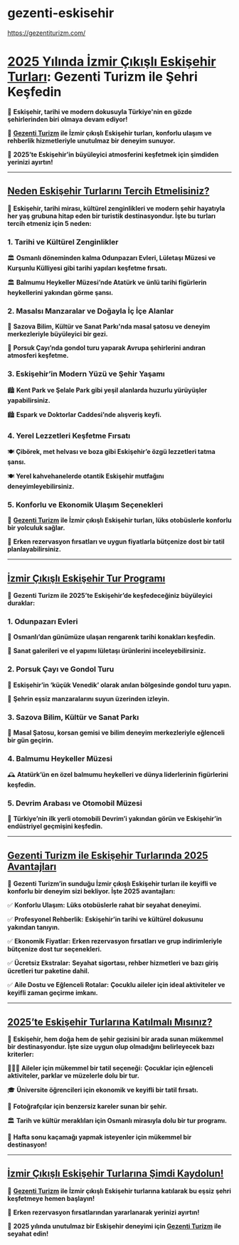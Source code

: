 # gezenti-eskisehir
https://gezentiturizm.com/

# [2025 Yılında İzmir Çıkışlı Eskişehir Turları](https://gezentiturizm.com/): Gezenti Turizm ile Şehri Keşfedin  

📍 **Eskişehir, tarihi ve modern dokusuyla Türkiye'nin en gözde şehirlerinden biri olmaya devam ediyor!**  

📍 **[Gezenti Turizm](https://gezentiturizm.com/) ile İzmir çıkışlı Eskişehir turları, konforlu ulaşım ve rehberlik hizmetleriyle unutulmaz bir deneyim sunuyor.**  

📍 **2025’te Eskişehir’in büyüleyici atmosferini keşfetmek için şimdiden yerinizi ayırtın!**  

---

## [Neden Eskişehir Turlarını Tercih Etmelisiniz?](https://gezentiturizm.com/)  

📌 **Eskişehir, tarihi mirası, kültürel zenginlikleri ve modern şehir hayatıyla her yaş grubuna hitap eden bir turistik destinasyondur. İşte bu turları tercih etmeniz için 5 neden:**  

### **1. Tarihi ve Kültürel Zenginlikler**  
🏛️ **Osmanlı döneminden kalma Odunpazarı Evleri, Lületaşı Müzesi ve Kurşunlu Külliyesi gibi tarihi yapıları keşfetme fırsatı.**  

🏛️ **Balmumu Heykeller Müzesi’nde Atatürk ve ünlü tarihi figürlerin heykellerini yakından görme şansı.**  

### **2. Masalsı Manzaralar ve Doğayla İç İçe Alanlar**  
🌿 **Sazova Bilim, Kültür ve Sanat Parkı'nda masal şatosu ve deneyim merkezleriyle büyüleyici bir gezi.**  

🌿 **Porsuk Çayı’nda gondol turu yaparak Avrupa şehirlerini andıran atmosferi keşfetme.**  

### **3. Eskişehir’in Modern Yüzü ve Şehir Yaşamı**  
🏙️ **Kent Park ve Şelale Park gibi yeşil alanlarda huzurlu yürüyüşler yapabilirsiniz.**  

🏙️ **Espark ve Doktorlar Caddesi’nde alışveriş keyfi.**  

### **4. Yerel Lezzetleri Keşfetme Fırsatı**  
🍽️ **Çibörek, met helvası ve boza gibi Eskişehir’e özgü lezzetleri tatma şansı.**  

🍽️ **Yerel kahvehanelerde otantik Eskişehir mutfağını deneyimleyebilirsiniz.**  

### **5. Konforlu ve Ekonomik Ulaşım Seçenekleri**  
🚌 **[Gezenti Turizm](https://gezentiturizm.com/) ile İzmir çıkışlı Eskişehir turları, lüks otobüslerle konforlu bir yolculuk sağlar.**  

🚌 **Erken rezervasyon fırsatları ve uygun fiyatlarla bütçenize dost bir tatil planlayabilirsiniz.**  

---

## [İzmir Çıkışlı Eskişehir Tur Programı](https://gezentiturizm.com/)  

📌 **Gezenti Turizm ile 2025’te Eskişehir’de keşfedeceğiniz büyüleyici duraklar:**  

### **1. Odunpazarı Evleri**  
🏡 **Osmanlı’dan günümüze ulaşan rengarenk tarihi konakları keşfedin.**  

🏡 **Sanat galerileri ve el yapımı lületaşı ürünlerini inceleyebilirsiniz.**  

### **2. Porsuk Çayı ve Gondol Turu**  
🚣 **Eskişehir’in ‘küçük Venedik’ olarak anılan bölgesinde gondol turu yapın.**  

🚣 **Şehrin eşsiz manzaralarını suyun üzerinden izleyin.**  

### **3. Sazova Bilim, Kültür ve Sanat Parkı**  
🏰 **Masal Şatosu, korsan gemisi ve bilim deneyim merkezleriyle eğlenceli bir gün geçirin.**  

### **4. Balmumu Heykeller Müzesi**  
🕰️ **Atatürk’ün en özel balmumu heykelleri ve dünya liderlerinin figürlerini keşfedin.**  

### **5. Devrim Arabası ve Otomobil Müzesi**  
🚗 **Türkiye’nin ilk yerli otomobili Devrim’i yakından görün ve Eskişehir’in endüstriyel geçmişini keşfedin.**  

---

## [Gezenti Turizm ile Eskişehir Turlarında 2025 Avantajları](https://gezentiturizm.com/)  

📌 **Gezenti Turizm’in sunduğu İzmir çıkışlı Eskişehir turları ile keyifli ve konforlu bir deneyim sizi bekliyor. İşte 2025 avantajları:**  

✅ **Konforlu Ulaşım:** **Lüks otobüslerle rahat bir seyahat deneyimi.**  

✅ **Profesyonel Rehberlik:** **Eskişehir’in tarihi ve kültürel dokusunu yakından tanıyın.**  

✅ **Ekonomik Fiyatlar:** **Erken rezervasyon fırsatları ve grup indirimleriyle bütçenize dost tur seçenekleri.**  

✅ **Ücretsiz Ekstralar:** **Seyahat sigortası, rehber hizmetleri ve bazı giriş ücretleri tur paketine dahil.**  

✅ **Aile Dostu ve Eğlenceli Rotalar:** **Çocuklu aileler için ideal aktiviteler ve keyifli zaman geçirme imkanı.**  

---

## [2025’te Eskişehir Turlarına Katılmalı Mısınız?](https://gezentiturizm.com/)  

📌 **Eskişehir, hem doğa hem de şehir gezisini bir arada sunan mükemmel bir destinasyondur. İşte size uygun olup olmadığını belirleyecek bazı kriterler:**  

👨‍👩‍👧 **Aileler için mükemmel bir tatil seçeneği:** **Çocuklar için eğlenceli aktiviteler, parklar ve müzelerle dolu bir tur.**  

🎓 **Üniversite öğrencileri için ekonomik ve keyifli bir tatil fırsatı.**  

📸 **Fotoğrafçılar için benzersiz kareler sunan bir şehir.**  

🏛️ **Tarih ve kültür meraklıları için Osmanlı mirasıyla dolu bir tur programı.**  

🚀 **Hafta sonu kaçamağı yapmak isteyenler için mükemmel bir destinasyon!**  

---

## [İzmir Çıkışlı Eskişehir Turlarına Şimdi Kaydolun!](https://gezentiturizm.com/)  

📌 **[Gezenti Turizm](https://gezentiturizm.com/) ile İzmir çıkışlı Eskişehir turlarına katılarak bu eşsiz şehri keşfetmeye hemen başlayın!**  

📌 **Erken rezervasyon fırsatlarından yararlanarak yerinizi ayırtın!**  

📌 **2025 yılında unutulmaz bir Eskişehir deneyimi için [Gezenti Turizm](https://gezentiturizm.com/) ile seyahat edin!**  
